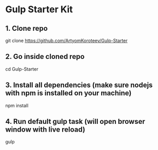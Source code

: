 # Gulp Starter Kit

## **1. Clone repo**

git clone https://github.com/ArtyomKoroteev/Gulp-Starter

## **2. Go inside cloned repo**

cd Gulp-Starter

## **3. Install all dependencies (make sure nodejs with npm is installed on your machine)**

npm install

## **4. Run default gulp task (will open browser window with live reload)**

gulp
